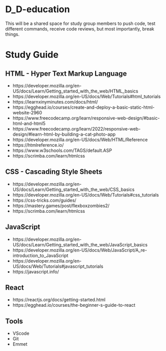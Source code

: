 # D_D-education
This will be a shared space for study group members to push code, test different commands, receive code reviews, but most importantly, break things. 

# Study Guide
## HTML - Hyper Text Markup Language
<ul>
    <li>https://developer.mozilla.org/en-US/docs/Learn/Getting_started_with_the_web/HTML_basics</li>
    <li>https://developer.mozilla.org/en-US/docs/Web/Tutorials#html_tutorials</li>
    <li>https://learnxinyminutes.com/docs/html/</li>
    <li>https://egghead.io/courses/create-and-deploy-a-basic-static-html-website-2960</li>
    <li>https://www.freecodecamp.org/learn/responsive-web-design/#basic-html-and-html5</li>
    <li>https://www.freecodecamp.org/learn/2022/responsive-web-design/#learn-html-by-building-a-cat-photo-app</li>
    <li>https://developer.mozilla.org/en-US/docs/Web/HTML/Reference</li>
    <li>https://htmlreference.io/</li>
    <li>https://www.w3schools.com/TAGS/default.ASP</li>
    <li>https://scrimba.com/learn/htmlcss</li>
</ul>

## CSS - Cascading Style Sheets
<ul>
	<li>https://developer.mozilla.org/en-US/docs/Learn/Getting_started_with_the_web/CSS_basics</li>
	<li>https://developer.mozilla.org/en-US/docs/Web/Tutorials#css_tutorials</li>
	<li>https://css-tricks.com/guides/</li>
	<li>https://mastery.games/post/flexboxzombies2/</li>
	<li>https://scrimba.com/learn/htmlcss</li>
</ul>

## JavaScript
<ul>
    <li>https://developer.mozilla.org/en-US/docs/Learn/Getting_started_with_the_web/JavaScript_basics</li>
    <li>https://developer.mozilla.org/en-US/docs/Web/JavaScript/A_re-introduction_to_JavaScript</li>
    <li>https://developer.mozilla.org/en-US/docs/Web/Tutorials#javascript_tutorials</li>
    <li>https://javascript.info/</li>
</ul>

## React
<ul>
    <li>https://reactjs.org/docs/getting-started.html</li>
    <li>https://egghead.io/courses/the-beginner-s-guide-to-react</li>
</ul>

## Tools
<ul>
    <li>VScode</li>
    <li>Git</li>
    <li>Emmet</li>
</ul>